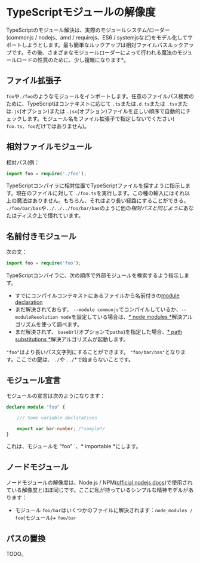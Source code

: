 # TypeScriptモジュールの解像度

TypeScriptのモジュール解決は、実際のモジュールシステム/ローダー(commonjs / nodejs、amd / requirejs、ES6 / systemjsなど)をモデル化してサポートしようとします。最も簡単なルックアップは相対ファイルパスルックアップです。その後、さまざまなモジュールローダーによって行われる魔法のモジュールロードの性質のために、少し複雑になります*。

## ファイル拡張子

`foo`や`./foo`のようなモジュールをインポートします。任意のファイルパス検索のために、TypeScriptはコンテキストに応じて `.ts`または`.d.ts`または `.tsx`または`.js`(オプション)または `.jsx`(オプション)ファイルを正しい順序で自動的にチェックします。モジュール名をファイル拡張子で指定しないでください( `foo.ts`、`foo`だけではありません)。

## 相対ファイルモジュール

相対パス(例：

```ts
import foo = require('./foo');
```

TypeScriptコンパイラに相対位置でTypeScriptファイルを探すように指示します。現在のファイルに対して `./foo.ts`を実行します。この種の輸入にはそれ以上の魔法はありません。もちろん、それはより長い経路にすることができる。 `./foo/bar/bas`や`../../../foo/bar/bas`のように他の*相対パスと同じように*あなたはディスク上で慣れています。

## 名前付きモジュール

次の文：

```ts
import foo = require('foo');
```

TypeScriptコンパイラに、次の順序で外部モジュールを検索するよう指示します。

* すでにコンパイルコンテキストにあるファイルから名前付きの[module declaration](#module-declaration)
* まだ解決されておらず、 `--module commonjs`でコンパイルしているか、`--moduleResolution node`を設定している場合は、[* node modules *](#node-modules)解決アルゴリズムを使って調べます。
* まだ解決されず、 `baseUrl`(オプションで`paths`)を指定した場合、[* path substitutions *](#path-substitution)解決アルゴリズムが起動します。

`"foo"`はより長いパス文字列にすることができます。 `"foo/bar/bas"`となります。ここでの鍵は、 `./`や `../`*で始まらないことです。

## モジュール宣言

モジュールの宣言は次のようになります：

```ts
declare module "foo" {

    /// Some variable declarations

    export var bar:number; /*sample*/
}
```

これは、モジュールを "foo" `、* importable *にします。

## ノードモジュール
ノードモジュールの解像度は、Node.js / NPM([official nodejs docs](https://nodejs.org/api/modules.html#modules_all_together))で使用されている解像度とほぼ同じです。ここに私が持っているシンプルな精神モデルがあります：

* モジュール `foo/bar`はいくつかのファイルに解決されます：`node_modules / foo`(モジュール)+ `foo/bar`

## パスの置換

TODO。

[//Comment1]:https://github.com/Microsoft/TypeScript/issues/2338
[//Comment2]:https://github.com/Microsoft/TypeScript/issues/5039
[//Comment3ExampleRedirectOfPackageJson]:https://github.com/Microsoft/TypeScript/issues/8528#issuecomment-219172026
[//Coment4ModuleResolutionInHandbook]:https://github.com/Microsoft/TypeScript-Handbook/blob/release-2.0/pages/Module%20Resolution.md#base-url
